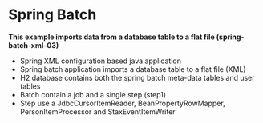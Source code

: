 # Spring Batch 

**This example imports data from a database table to a flat file (spring-batch-xml-03)**

* Spring XML configuration based java application
* Spring batch application imports a database table to a flat file (XML)
* H2 database contains both the spring batch meta-data tables and user tables
* Batch contain a job and a single step (step1)
* Step use a JdbcCursorItemReader, BeanPropertyRowMapper, PersonItemProcessor and StaxEventItemWriter
